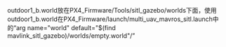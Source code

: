 outdoor1_b.world放在PX4_Firmware/Tools/sitl_gazebo/worlds下面，使用outdoor1_b.world在PX4_Firmware/launch/multi_uav_mavros_sitl.launch中的“arg name="world" default="$(find mavlink_sitl_gazebo)/worlds/empty.world"/”

